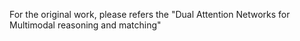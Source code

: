For the original work, please refers the "Dual Attention Networks for Multimodal reasoning and matching"
